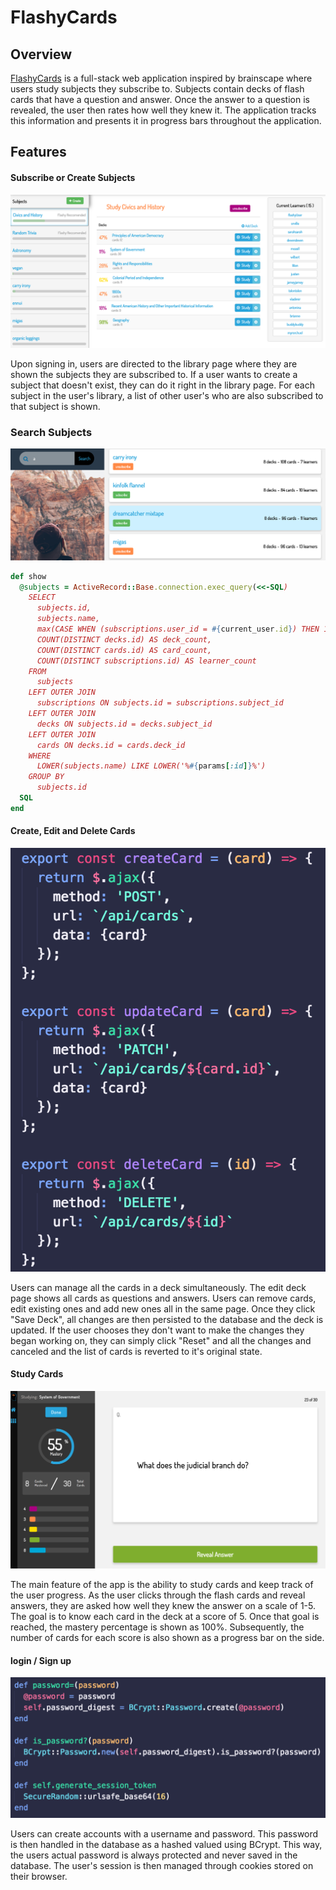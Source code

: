 # FlashyCards

## Overview

[FlashyCards][flashycards] is a full-stack web application inspired by brainscape where users study subjects they subscribe to. Subjects contain decks of flash cards that have a question and answer.  Once the answer to a question is revealed, the user then rates how well they knew it.  The application tracks this information and presents it in progress bars throughout the application.

## Features

#### Subscribe or Create Subjects

![library-pic]

Upon signing in, users are directed to the library page where they are shown the subjects they are subscribed to.  If a user wants to create a subject that doesn't exist, they can do it right in the library page.  For each subject in the user's library, a list of other user's who are also subscribed to that subject is shown.

### Search Subjects

![search-page-pic]

```ruby
def show
  @subjects = ActiveRecord::Base.connection.exec_query(<<-SQL)
    SELECT
      subjects.id,
      subjects.name,
      max(CASE WHEN (subscriptions.user_id = #{current_user.id}) THEN 1 ELSE 0 END) AS subscribed,
      COUNT(DISTINCT decks.id) AS deck_count,
      COUNT(DISTINCT cards.id) AS card_count,
      COUNT(DISTINCT subscriptions.id) AS learner_count
    FROM
      subjects
    LEFT OUTER JOIN
      subscriptions ON subjects.id = subscriptions.subject_id
    LEFT OUTER JOIN
      decks ON subjects.id = decks.subject_id
    LEFT OUTER JOIN
      cards ON decks.id = cards.deck_id
    WHERE
      LOWER(subjects.name) LIKE LOWER('%#{params[:id]}%')
    GROUP BY
      subjects.id
  SQL
end
```

#### Create, Edit and Delete Cards

![edit_card_pic]

Users can manage all the cards in a deck simultaneously.  The edit deck page shows all cards as questions and answers.  Users can remove cards, edit existing ones and add new ones all in the same page.  Once they click "Save Deck", all changes are then persisted to the database and the deck is updated.  If the user chooses they don't want to make the changes they began working on, they can simply click "Reset" and all the changes and canceled and the list of cards is reverted to it's original state.

#### Study Cards

![study_pic]

The main feature of the app is the ability to study cards and keep track of the user progress.  As the user clicks through the flash cards and reveal answers, they are asked how well they knew the answer on a scale of 1-5.  The goal is to know each card in the deck at a score of 5.  Once that goal is reached, the mastery percentage is shown as 100%.  Subsequently, the number of cards for each score is also shown as a progress bar on the side.

#### login / Sign up

![login_pic]

Users can create accounts with a username and password.  This password is then handled in the database as a hashed valued using BCrypt.  This way, the users actual password is always protected and never saved in the database.  The user's session is then managed through cookies stored on their browser.

[flashycards]: http://www.flashycards.club/
[login_pic]: ./docs/screenshots/login_code_pic.png
[manage_decks_pic]: ./docs/screenshots/manage_decks_pic.png
[edit_card_pic]: ./docs/screenshots/edit_card_pic.png
[study_pic]: ./docs/screenshots/study_pic.png
[library-pic]: ./docs/screenshots/library-pic.png
[search-page-pic]: ./docs/screenshots/search-page-pic.png
